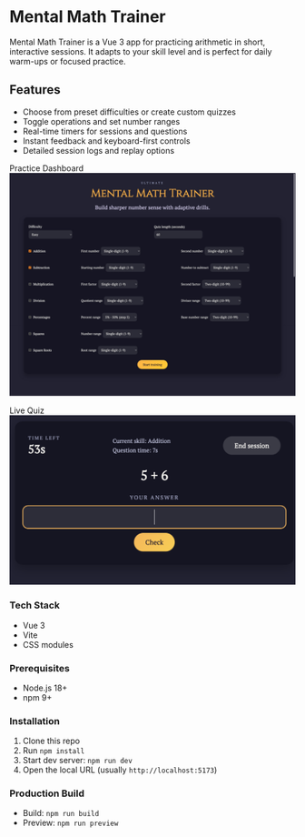 # Mental Math Trainer

Mental Math Trainer is a Vue 3 app for practicing arithmetic in short, interactive sessions. It adapts to your skill level and is perfect for daily warm-ups or focused practice.

## Features

- Choose from preset difficulties or create custom quizzes
- Toggle operations and set number ranges
- Real-time timers for sessions and questions
- Instant feedback and keyboard-first controls
- Detailed session logs and replay options

Practice Dashboard 
![Practice dashboard](dashboard.jpeg)

Live Quiz 
![Live quiz](quiz.png)


### Tech Stack
- Vue 3 
- Vite 
- CSS modules 


### Prerequisites
- Node.js 18+
- npm 9+

### Installation
1. Clone this repo
2. Run `npm install`
3. Start dev server: `npm run dev`
4. Open the local URL (usually `http://localhost:5173`)

### Production Build
- Build: `npm run build`
- Preview: `npm run preview`

